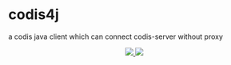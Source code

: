 # codis4j
a codis java client which can connect codis-server without proxy

<p align="center">
    <p align="center">
         <a href="http://opensource.org/licenses/MIT">
             <img src="http://opensource.org/licenses/MIT.svg" >
         </a>
        <a href="https://travis-ci.org/zhaofutao/codis4j">
            <img src="https://travis-ci.org/zhaofutao/codis4j.svg?branch=master" >
        </a>
    </p>    
</p>
